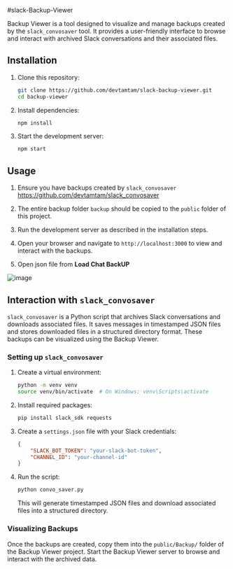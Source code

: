 #slack-Backup-Viewer

Backup Viewer is a tool designed to visualize and manage backups created by the `slack_convosaver` tool. It provides a user-friendly interface to browse and interact with archived Slack conversations and their associated files.

## Installation

1. Clone this repository:
   ```bash
   git clone https://github.com/devtamtam/slack-backup-viewer.git
   cd backup-viewer
   ```

2. Install dependencies:
   ```bash
   npm install
   ```

3. Start the development server:
   ```bash
   npm start
   ```

## Usage

1. Ensure you have backups created by `slack_convosaver` https://github.com/devtamtam/slack_convosaver 

2. The entire backup folder `backup` should be copied to the `public` folder of this project.

3. Run the development server as described in the installation steps.

4. Open your browser and navigate to `http://localhost:3000` to view and interact with the backups.

5. Open json file from **Load Chat BackUP**

![image](https://github.com/user-attachments/assets/cffeea17-ec00-488c-ab58-4d8672985966)


## Interaction with `slack_convosaver`

`slack_convosaver` is a Python script that archives Slack conversations and downloads associated files. It saves messages in timestamped JSON files and stores downloaded files in a structured directory format. These backups can be visualized using the Backup Viewer.

### Setting up `slack_convosaver`

1. Create a virtual environment:
   ```bash
   python -m venv venv
   source venv/bin/activate  # On Windows: venv\Scripts\activate
   ```

2. Install required packages:
   ```bash
   pip install slack_sdk requests
   ```

3. Create a `settings.json` file with your Slack credentials:
   ```json
   {
       "SLACK_BOT_TOKEN": "your-slack-bot-token",
       "CHANNEL_ID": "your-channel-id"
   }
   ```

4. Run the script:
   ```bash
   python convo_saver.py
   ```

   This will generate timestamped JSON files and download associated files into a structured directory.

### Visualizing Backups

Once the backups are created, copy them into the `public/Backup/` folder of the Backup Viewer project. Start the Backup Viewer server to browse and interact with the archived data.
